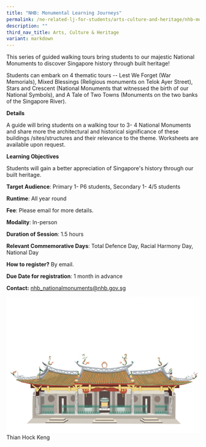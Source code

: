 ```yaml
---
title: "NHB: Monumental Learning Journeys"
permalink: /ne-related-lj-for-students/arts-culture-and-heritage/nhb-monumental-learning-journeys/
description: ""
third_nav_title: Arts, Culture & Heritage
variant: markdown
---
```

This series of guided walking tours bring students to our majestic National Monuments to discover Singapore history through built heritage! 

Students can embark on 4 thematic tours -- Lest We Forget (War Memorials), Mixed Blessings (Religious monuments on Telok Ayer Street), Stars and Crescent (National Monuments that witnessed the birth of our National Symbols), and A Tale of Two Towns (Monuments on the two banks of the Singapore River).

**Details**		

A guide will bring students on a walking tour to 3- 4 National Monuments and share more the architectural and historical significance of these buildings /sites/structures and their relevance to the theme. Worksheets are available upon request.
		
**Learning Objectives**		

Students will gain a better appreciation of Singapore's history through our built heritage.
		
**Target Audience**: Primary 1- P6 students, Secondary 1- 4/5 students

**Runtime**: All year round		

**Fee**: Please email for more details.		

**Modality**: In-person
		
		
**Duration of Session**: 1.5 hours 			
		
**Relevant Commemorative Days**: Total Defence Day, Racial Harmony Day, National Day 		

**How to register?** By email.		

**Due Date for registration**: 1 month in advance 		
		
**Contact:** nhb_nationalmonuments@nhb.gov.sg

![](/images/monumental%20lj.png)
Thian Hock Keng